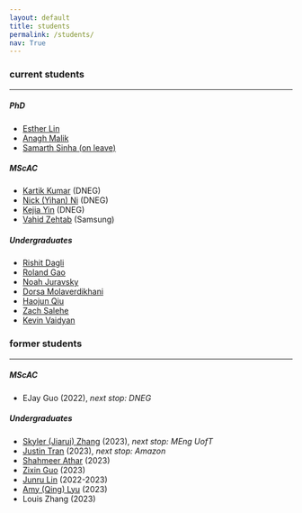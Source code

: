 ```yaml
---
layout: default
title: students
permalink: /students/
nav: True
---
```


### current students
- - -

##### PhD
* [Esther Lin](https://estherlin.github.io/)
* [Anagh Malik](https://anaghmalik.github.io/)
* [Samarth Sinha (on leave)](https://www.samsinha.me/)


##### MScAC
* [Kartik Kumar](https://www.linkedin.com/in/kartikaeya-kumar-2393b7258) (DNEG)
* [Nick (Yihan) Ni](https://www.linkedin.com/in/yihanni/?originalSubdomain=ca) (DNEG)
* [Kejia Yin](https://yinkejia.github.io/) (DNEG)
* [Vahid Zehtab](https://zehtab.me/) (Samsung)

##### Undergraduates
* [Rishit Dagli](https://www.rishit.tech/)
* [Roland Gao](https://ca.linkedin.com/in/roland-gao)
* [Noah Juravsky](https://ca.linkedin.com/in/noah-juravsky-494bb31b5)
* [Dorsa Molaverdikhani](https://ca.linkedin.com/in/dorsa-molaverdikhani)
* [Haojun Qiu](https://ca.linkedin.com/in/haojun-qiu-2630431a6)
* [Zach Salehe](https://ca.linkedin.com/in/zachsalehe)
* [Kevin Vaidyan](https://ae.linkedin.com/in/kevin-kurian-thomas-vaidyan-7192551b7)

### former students
- - - 

##### MScAC
* EJay Guo (2022), *next stop: DNEG*

##### Undergraduates
* [Skyler (Jiarui) Zhang](https://ca.linkedin.com/in/jiaruizhangskyler) (2023), *next stop: MEng UofT*
* [Justin Tran](https://www.linkedin.com/in/justin-tran-816199165) (2023), *next stop: Amazon*
* [Shahmeer Athar](https://ca.linkedin.com/in/shahmeerathar) (2023)
* [Zixin Guo](https://cn.linkedin.com/in/zixin-guo-bb5087208) (2023)
* [Junru Lin](https://junrul.github.io/) (2022-2023)
* [Amy (Qing) Lyu](https://www.linkedin.com/in/amylyu1123/) (2023)
* Louis Zhang (2023)
